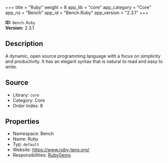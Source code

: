 ﻿+++
title = "Ruby"
weight = 8
app_lib = "core"
app_category = "Core"
app_ns = "Bench"
app_id = "Bench.Ruby"
app_version = "2.3.1"
+++

**ID:** `Bench.Ruby`  
**Version:** 2.3.1  
<!--more-->

## Description
A dynamic, open source programming language with a focus on simplicity and productivity.
It has an elegant syntax that is natural to read and easy to write.

## Source

* Library: `core`
* Category: Core
* Order Index: 8

## Properties

* Namespace: Bench
* Name: Ruby
* Typ: `default`
* Website: <https://www.ruby-lang.org/>
* Responsibilities: [RubyGems](/app/Bench.RubyGems)

